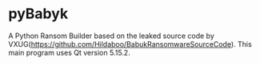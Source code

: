 # pyBabyk
A Python Ransom Builder based on the leaked source code by VXUG(https://github.com/Hildaboo/BabukRansomwareSourceCode).
This main program uses Qt version 5.15.2.
